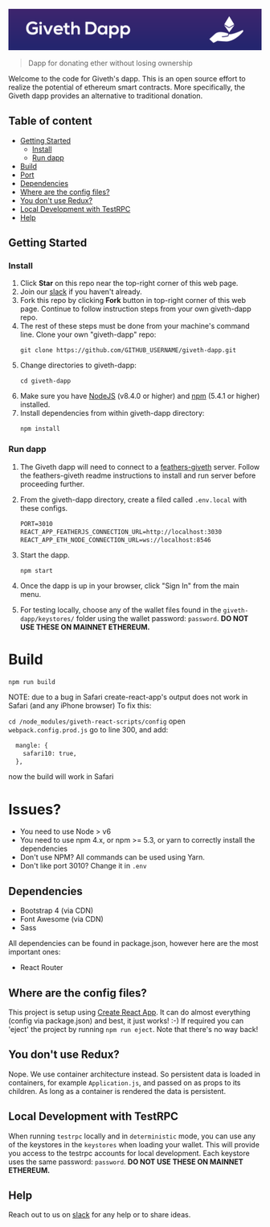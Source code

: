 ![Giveth Dapp](./readme-header.png)


> Dapp for donating ether without losing ownership 

Welcome to the code for Giveth's dapp. This is an open source effort to realize the potential of ethereum smart contracts. More specifically, the Giveth dapp provides an alternative to traditional donation.

## Table of content

- [Getting Started](#getting-started)
    - [Install](#install)
    - [Run dapp](#run-dapp)
- [Build](#build)
- [Port](#port)
- [Dependencies](#dependencies)
- [Where are the config files?](#where-are-the-config-files)
- [You don't use Redux?](#you-dont-use-redux)
- [Local Development with TestRPC](#local-development-with-testrpc)
- [Help](#help)

## Getting Started

### Install
1. Click **Star** on this repo near the top-right corner of this web page.
2. Join our [slack](http://slack.giveth.io) if you haven't already.
3. Fork this repo by clicking **Fork** button in top-right corner of this web page. Continue to follow instruction steps from your own giveth-dapp repo.
5. The rest of these steps must be done from your machine's command line. Clone your own "giveth-dapp" repo: 
    ```
    git clone https://github.com/GITHUB_USERNAME/giveth-dapp.git
    ```
6. Change directories to giveth-dapp:
    ```
    cd giveth-dapp
    ```
5. Make sure you have [NodeJS](https://nodejs.org/) (v8.4.0 or higher) and [npm](https://www.npmjs.com/) (5.4.1 or higher) installed.
6. Install dependencies from within giveth-dapp directory:
    ```
    npm install
    ```
    
### Run dapp
1. The Giveth dapp will need to connect to a [feathers-giveth](https://github.com/Giveth/feathers-giveth) server. Follow the feathers-giveth readme instructions to install and run server before proceeding further.
2. From the giveth-dapp directory, create a filed called `.env.local` with these configs.
    ```
    PORT=3010
    REACT_APP_FEATHERJS_CONNECTION_URL=http://localhost:3030
    REACT_APP_ETH_NODE_CONNECTION_URL=ws://localhost:8546
    ```

3. Start the dapp.
    ```
    npm start
    ```
4. Once the dapp is up in your browser, click "Sign In" from the main menu.
5. For testing locally, choose any of the wallet files found in the `giveth-dapp/keystores/` folder using the wallet password: `password`. **DO NOT USE THESE ON MAINNET ETHEREUM.**

# Build
`npm run build`

NOTE: due to a bug in Safari create-react-app's output does not work in Safari (and any iPhone browser)
To fix this:

`cd /node_modules/giveth-react-scripts/config`
open `webpack.config.prod.js`
go to line 300, and add:
```
  mangle: {
    safari10: true,
  },  
```

now the build will work in Safari

# Issues?
- You need to use Node > v6
- You need to use npm 4.x, or npm >= 5.3, or yarn to correctly install the dependencies
- Don't use NPM? All commands can be used using Yarn.
- Don't like port 3010? Change it in `.env`

## Dependencies
- Bootstrap 4 (via CDN)
- Font Awesome (via CDN)
- Sass

All dependencies can be found in package.json, however here are the most important ones:
- React Router

## Where are the config files?
This project is setup using [Create React App](https://github.com/facebookincubator/create-react-app). It can do almost everything (config via package.json) and best, it just works! :-)
If required you can 'eject' the project by running `npm run eject`. Note that there's no way back!

## You don't use Redux?
Nope. We use container architecture instead. So persistent data is loaded in containers, for example `Application.js`, and passed on as props to its children.
As long as a container is rendered the data is persistent.

## Local Development with TestRPC
When running `testrpc` locally and in `deterministic` mode, you can use any of the keystores in the `keystores` when loading your wallet.
This will provide you access to the testrpc accounts for local development. Each keystore uses the same password: `password`. **DO NOT USE
THESE ON MAINNET ETHEREUM.**

## Help
Reach out to us on [slack](http://slack.giveth.io) for any help or to share ideas.
